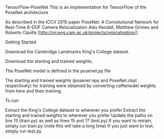 TensorFlow-PoseNet
This is an implementation for TensorFlow of the PoseNet architecture

As described in the ICCV 2015 paper PoseNet: A Convolutional Network for Real-Time 6-DOF Camera Relocalization Alex Kendall, Matthew Grimes and Roberto Cipolla [http://mi.eng.cam.ac.uk/projects/relocalisation/]

Getting Started

Download the Cambridge Landmarks King's College dataset.

Download the starting and trained weights.

The PoseNet model is defined in the posenet.py file

The starting and trained weights (posenet.npy and PoseNet.ckpt respectively) for training were obtained by converting caffemodel weights from here and then training.

To run:

Extract the King's College dataset to wherever you prefer
Extract the starting and trained weights to wherever you prefer
Update the paths on line 13 (train.py) as well as lines 15 and 17 (test.py)
If you want to retrain, simply run train.py (note this will take a long time)
If you just want to test, simply run test.py
